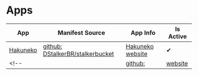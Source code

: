 # Apps

| App                                               | Manifest Source                                                                           | App Info                                            | Is Active |
|---------------------------------------------------|-------------------------------------------------------------------------------------------|-----------------------------------------------------|-----------|
| [Hakuneko](./bucket/hakuneko.json)                | [github: DStalkerBR/stalkerbucket](https://github.com/DStalkerBR/stalkerbucket)           | [Hakuneko website](https://hakuneko.download/)      | ✔        |
<!--| [](./bucket/.json)                         | [github: ](https://github.com/./.)           | [website]()      | ✔/⛔       | -->
